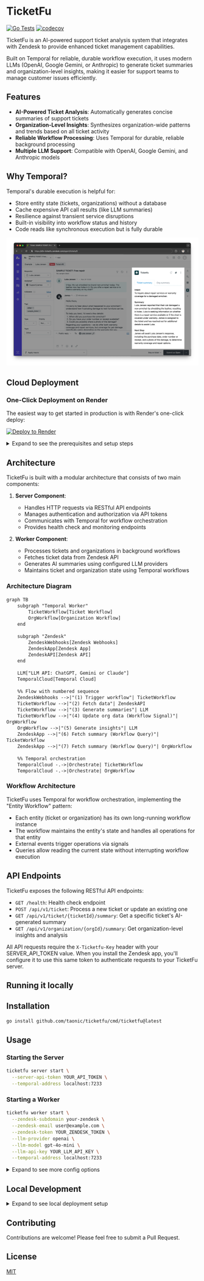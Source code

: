 # TicketFu

[![Go Tests](https://github.com/taonic/ticketfu/workflows/Go%20Tests/badge.svg)](https://github.com/taonic/ticketfu/actions)
[![codecov](https://codecov.io/gh/taonic/ticketfu/branch/main/graph/badge.svg)](https://codecov.io/gh/taonic/ticketfu)

TicketFu is an AI-powered support ticket analysis system that integrates with Zendesk to provide enhanced ticket management capabilities.

Built on Temporal for reliable, durable workflow execution, it uses modern LLMs (OpenAI, Google Gemini, or Anthropic) to generate ticket summaries and organization-level insights, making it easier for support teams to manage customer issues efficiently.

## Features

- **AI-Powered Ticket Analysis**: Automatically generates concise summaries of support tickets
- **Organization-Level Insights**: Synthesizes organization-wide patterns and trends based on all ticket activity
- **Reliable Workflow Processing**: Uses Temporal for durable, reliable background processing
- **Multiple LLM Support**: Compatible with OpenAI, Google Gemini, and Anthropic models

## Why Temporal?

Temporal's durable execution is helpful for:

- Store entity state (tickets, organizations) without a database
- Cache expensive API call results (like LLM summaries)
- Resilience against transient service disruptions
- Built-in visibility into workflow status and history
- Code reads like synchronous execution but is fully durable

![](/assets/app-screen.png)

## Cloud Deployment

### One-Click Deployment on Render

The easiest way to get started in production is with Render's one-click deploy:

[![Deploy to Render](https://render.com/images/deploy-to-render-button.svg)](https://render.com/deploy?repo=https://github.com/taonic/ticketfu)

<details>
<summary>Expand to see the prerequisites and setup steps</summary>

#### Prerequisites

1. **Zendesk Account**  
   TicketFu integrates with Zendesk to fetch and analyze support tickets. If you don't have a Zendesk account, you can [sign up for a free trial](https://www.zendesk.com/register/).

2. **Render Account**  
   For easy cloud deployment, create a [Render account](https://dashboard.render.com/register).

3. **Temporal Cloud Account**  
   For production deployments, we recommend using Temporal Cloud. You can [sign up for Temporal Cloud here](https://temporal.io/cloud).

4. **LLM API Access**  
   You'll need an API key from one of the supported LLM providers:
   - [OpenAI API](https://platform.openai.com/signup)
   - [Google AI (Gemini) API](https://aistudio.google.com/)
   - [Anthropic API](https://console.anthropic.com/login)

#### Render Environment Variables

After deploying with the one-click button, you'll need to configure these environment variables in your Render dashboard:

- `TEMPORAL_NAMESPACE`: Namespace for Temporal workflows. If using Temporal Cloud, this will be in the format `<namespace>.<account_id>` (default: `default`)
- `TEMPORAL_ADDRESS`: Address of your Temporal server. If using Temporal Cloud, the format will be `<region>.<cloud_provider>.api.temporal.io:7233` (you can copy this from your Temporal Cloud namespace settings page). For local development, use `localhost:7233`
- `TEMPORAL_API_KEY`: API key for Temporal Cloud (if using Temporal Cloud)

- `ZENDESK_SUBDOMAIN`: Your Zendesk subdomain
- `ZENDESK_EMAIL`: Your Zendesk admin email
- `ZENDESK_TOKEN`: Your Zendesk API token ([how to generate](https://support.zendesk.com/hc/en-us/articles/4408889192858-Creating-and-using-API-tokens))

- `LLM_PROVIDER`: Your preferred provider (`openai`, `googleai`, or `anthropic`)
- `LLM_MODEL`: The model to use (e.g., `gpt-4o-mini` for OpenAI)
- `LLM_API_KEY`: Your LLM provider's API key

Additional env vars:

- `LOG_LEVEL`: Set to `debug` for development or `info` for production (default: `debug`)
- `SERVER_API_TOKEN`: API token for authenticating requests from Zendesk to your TicketFu server (auto-generated by default)

All these variables are defined in the `render.yaml` file and will be prompted during deployment. Once deployed, note the service URL as you'll need it when configuring your Zendesk app.

#### Installing the Zendesk App After Deployment

After deploying TicketFu on Render, follow these steps to install the Zendesk app:

1. **Copy Your API Token**
   - Go to your Render dashboard
   - Navigate to your TicketFu service
   - Click on "Environment" in the left menu
   - Find and copy the auto-generated `SERVER_API_TOKEN` value

2. **Download the Zendesk app from [here](https://github.com/taonic/ticketfu/raw/refs/heads/main/zendesk_app/ticketfu.zip)**

2. **Or Package the App locally**
   ```bash
   cd zendesk_app
   npm run build
   cd dist && zip -r ticketfu.zip *
   ```

3. **Upload to Zendesk**
   - In Zendesk, go to **Admin Center** > **Apps and integrations** > **Zendesk Support apps**
   - Click **Upload private app**
   - Give the app a name, e.g. TicketFu
   - Upload the `ticketfu.zip` file

4. **Configure the App**
   When prompted, enter the following settings:
   - **API Token**: Your TicketFu server API token. (Copy from SERVER_API_TOKEN when using Render)
   - **Server URL**: The URL where your TicketFu server is deployed (e.g., `https://ticketfu-abc123.onrender.com`)
   - Click **Install**

The app will now appear in your Zendesk Support interface when viewing tickets and organizations.

#### Configuring Zendesk Webhooks and Triggers

To automate ticket analysis whenever a new ticket is created or updated, you'll need to set up Zendesk triggers with webhooks:

1. **Create a Webhook Target**:
   - In Zendesk, go to **Admin Center** > **Apps and integrations** > **Webhooks**
   - Click **Create webhook**
   - Choose **Trigger or automation** then click on Next
   - Set the following:
     - **Name**: TicketFu Ticket Update
     - **Endpoint URL**: `https://<e.g. https://ticketfu-abc123.onrender.com>/api/v1/ticket`
     - **Request method**: POST
     - **Request format**: JSON
   - Choose None for Authentication
   - Add the following HTTP headers:
     - Header name: X-Ticketfu-Key
     - Value: <SERVER_API_TOKEN> (You can find it from Render's Environment tab)
   - Click **Create webhook**
   - Follow the **Admin Center** link from "Select a trigger or automation in Admin Center"

2. **Create a Trigger**:
   - Go to **Admin Center** > **Objects and rules** > **Triggers**
   - Click **Create trigger**
   - Configure basic information:
     - **Title**: TicketFu Analysis
     - **Category**: Notifications
   - Set the conditions:
     - Meet any of these conditions:
       - Ticket: Is Updated
   - Set the actions:
    - Click **Add action**
     - **Notify by**: Select **Active webhook**, then choose the newly created "TicketFu Ticket Update" webhook.
     - **Add below JSON body**:
       ```json
       {
         "ticket_url": "{{ticket.url}}"
       }
       ```
   - Click **Create trigger**
   - Finalize the Webhook creation in the previous tab by clicking **Finish setup**

#### Debugging and Monitoring

##### Accessing Temporal Workflow History

Temporal provides detailed execution history for every workflow, which is invaluable for troubleshooting:

1. **Temporal Cloud UI**
   - Log in to your Temporal Cloud account at `https://cloud.temporal.io`
   - Navigate to your namespace (format: `<namespace>.<account_id>`)
   - Click on "Workflows" in the left sidebar
   - Use the search filters to find workflows by:
     - ID Pattern: Use `ticket-workflow-` or `organization-workflow-` prefix
     - Status: Running, Completed, Failed, etc.

2. **Viewing Workflow Details in Cloud UI**
   - Click on a workflow ID to see its visualization and detailed view
   - The "History" tab shows each event with timestamps and results. For example, Zendesk webhooks are recorded as "Workflow Execution Signaled" events with name: `upsert-ticket-signal`.
   - Use the "Query" tab to inspect the ticket's summary via the `query-ticket-summary` query type.

</details>

## Architecture

TicketFu is built with a modular architecture that consists of two main components:

1. **Server Component**:
   - Handles HTTP requests via RESTful API endpoints
   - Manages authentication and authorization via API tokens
   - Communicates with Temporal for workflow orchestration
   - Provides health check and monitoring endpoints

2. **Worker Component**:
   - Processes tickets and organizations in background workflows
   - Fetches ticket data from Zendesk API
   - Generates AI summaries using configured LLM providers
   - Maintains ticket and organization state using Temporal workflows

### Architecture Diagram

```mermaid
graph TB
    subgraph "Temporal Worker"
        TicketWorkflow[Ticket Workflow]
        OrgWorkflow[Organization Workflow]
    end

    subgraph "Zendesk"
        ZendeskWebhooks[Zendesk Webhooks]
        ZendeskApp[Zendesk App]
        ZendeskAPI[Zendesk API]
    end
    
    LLM["LLM API: ChatGPT, Gemini or Claude"]
    TemporalCloud[Temporal Cloud]
    
    %% Flow with numbered sequence
    ZendeskWebhooks -->|"(1) Trigger workflow"| TicketWorkflow
    TicketWorkflow -->|"(2) Fetch data"| ZendeskAPI
    TicketWorkflow -->|"(3) Generate summaries"| LLM
    TicketWorkflow -->|"(4) Update org data (Workflow Signal)"| OrgWorkflow
    OrgWorkflow -->|"(5) Generate insights"| LLM
    ZendeskApp -->|"(6) Fetch summary (Workflow Query)"| TicketWorkflow
    ZendeskApp -->|"(7) Fetch summary (Workflow Query)"| OrgWorkflow
    
    %% Temporal orchestration
    TemporalCloud -.->|Orchestrate| TicketWorkflow
    TemporalCloud -.->|Orchestrate| OrgWorkflow
```

### Workflow Architecture

TicketFu uses Temporal for workflow orchestration, implementing the "Entity Workflow" pattern:

- Each entity (ticket or organization) has its own long-running workflow instance
- The workflow maintains the entity's state and handles all operations for that entity
- External events trigger operations via signals
- Queries allow reading the current state without interrupting workflow execution

## API Endpoints

TicketFu exposes the following RESTful API endpoints:

- `GET /health`: Health check endpoint
- `POST /api/v1/ticket`: Process a new ticket or update an existing one
- `GET /api/v1/ticket/{ticketId}/summary`: Get a specific ticket's AI-generated summary
- `GET /api/v1/organization/{orgId}/summary`: Get organization-level insights and analysis

All API requests require the `X-Ticketfu-Key` header with your SERVER_API_TOKEN value. When you install the Zendesk app, you'll configure it to use this same token to authenticate requests to your TicketFu server.

## Running it locally

## Installation

```bash
go install github.com/taonic/ticketfu/cmd/ticketfu@latest
```

## Usage

### Starting the Server

```bash
ticketfu server start \
  --server-api-token YOUR_API_TOKEN \
  --temporal-address localhost:7233
```

### Starting a Worker

```bash
ticketfu worker start \
  --zendesk-subdomain your-zendesk \
  --zendesk-email user@example.com \
  --zendesk-token YOUR_ZENDESK_TOKEN \
  --llm-provider openai \
  --llm-model gpt-4o-mini \
  --llm-api-key YOUR_LLM_API_KEY \
  --temporal-address localhost:7233
```

<details>
<summary>Expand to see more config options</summary>

### Server Configuration

| Parameter | Environment Variable | Description | Default |
|-----------|---------------------|-------------|---------|
| `--host` | `HOST` | Server host address | "0.0.0.0" |
| `--port` | `PORT` | Server port | 8080 |
| `--server-api-token` | `SERVER_API_TOKEN` | API token for request authentication | (required) |

### Worker Configuration

| Parameter | Environment Variable | Description | Default |
|-----------|---------------------|-------------|---------|
| `--queue` | `WORKER_QUEUE` | Worker queue name | "default" |

### Zendesk Configuration

| Parameter | Environment Variable | Description | Default |
|-----------|---------------------|-------------|---------|
| `--zendesk-subdomain` | `ZENDESK_SUBDOMAIN` | Zendesk subdomain | (required) |
| `--zendesk-email` | `ZENDESK_EMAIL` | Zendesk email | (required) |
| `--zendesk-token` | `ZENDESK_TOKEN` | Zendesk API token | (required) |

### LLM Configuration

| Parameter | Environment Variable | Description | Default |
|-----------|---------------------|-------------|---------|
| `--llm-provider` | `LLM_PROVIDER` | LLM provider (openai, googleai, anthropic) | "openai" |
| `--llm-model` | `LLM_MODEL` | LLM model name | "gpt-4o-mini" |
| `--llm-api-key` | `LLM_API_KEY` | LLM API key | (required) |
| `--ticket-summary-prompt` | `TICKET_SUMMARY_PROMPT` | Prompt for ticket summary generation | (default prompt) |
| `--org-summary-prompt` | `ORG_SUMMARY_PROMPT` | Prompt for organization summary generation | (default prompt) |

### Temporal Configuration

| Parameter | Environment Variable | Description | Default |
|-----------|---------------------|-------------|---------|
| `--temporal-address` | `TEMPORAL_ADDRESS` | Temporal service address | "127.0.0.1:7233" |
| `--temporal-namespace` | `TEMPORAL_NAMESPACE` | Temporal namespace | "default" |
| `--temporal-api-key` | `TEMPORAL_API_KEY` | Temporal API key | (optional) |
| `--temporal-tls-cert` | `TEMPORAL_TLS_CERT` | Path to Temporal TLS certificate | (optional) |
| `--temporal-tls-key` | `TEMPORAL_TLS_KEY` | Path to Temporal TLS key | (optional) |

</details>

## Local Development

<details>
<summary>Expand to see local deployment setup</summary>

### Prerequisites

- Go 1.23 or higher
- Temporal server (for workflow orchestration)
- API key for one of the supported LLM providers

For development or testing, you can run TicketFu locally:

1. **Clone the Repository**
   ```bash
   git clone https://github.com/taonic/ticketfu.git
   cd ticketfu
   ```

2. **Set Up Temporal Locally**
   ```bash
   # Install Temporal CLI
   curl -sSf https://temporal.download/cli.sh | sh
   
   # Start Temporal Server in dev mode
   temporal server start-dev
   ```

3. **Build TicketFu**
   ```bash
   go build -o ticketfu cmd/ticketfu/main.go
   ```

4. **Run the Server**
   ```bash
   ./ticketfu server start \
     --server-api-token YOUR_API_TOKEN \
     --temporal-address localhost:7233
   ```

5. **Run the Worker** (in a separate terminal)
   ```bash
   ./ticketfu worker start \
     --zendesk-subdomain your-zendesk \
     --zendesk-email user@example.com \
     --zendesk-token YOUR_ZENDESK_TOKEN \
     --llm-provider openai \
     --llm-model gpt-4o-mini \
     --llm-api-key YOUR_LLM_API_KEY \
     --temporal-address localhost:7233
   ```

6. **Test the API**
   ```bash
   curl -H "X-Ticketfu-Key: YOUR_API_TOKEN" http://localhost:8080/health
   ```

### Running Tests

```bash
go test ./...
```

### Local Zendesk App Development

For testing the Zendesk app locally, you can use the Zendesk CLI:

1. **Install Zendesk CLI**
   ```bash
   npm install -g @zendesk/zcli
   ```

2. **Login to Zendesk**
   ```bash
   zcli login
   ```

3. **Navigate to the Zendesk App Directory**
   ```bash
   cd zendesk_app
   ```

4. **Start the Local App Server**
   ```bash
   zcli apps:server
   ```

5. **Test the App in Zendesk**
   - Go to your Zendesk Support instance in your browser
   - Append `?zcli_apps=true` to the URL
   - The locally running app will now appear in the sidebar

This setup allows you to develop and test changes to the Zendesk app without having to constantly repackage and upload it to your Zendesk instance.

</details>

## Contributing

Contributions are welcome! Please feel free to submit a Pull Request.

## License

[MIT](LICENSE)
